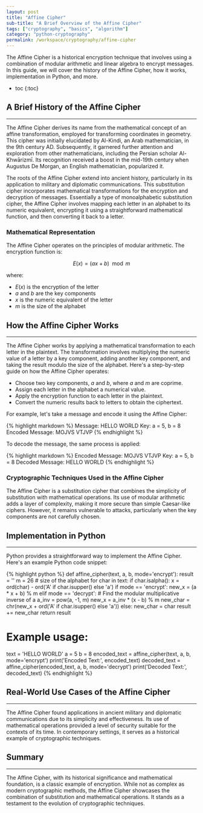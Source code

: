 ```yaml
---
layout: post
title: "Affine Cipher"
sub-title: "A Brief Overview of the Affine Cipher"
tags: ["cryptography", "basics", "algorithm"]
category: "python-cryptography"
permalink: /workspace/cryptography/affine-cipher
---
```


The Affine Cipher is a historical encryption technique that involves using a combination of modular arithmetic and linear algebra to encrypt messages. In this guide, we will cover the history of the Affine Cipher, how it works, implementation in Python, and more.

* toc
{:toc}

## A Brief History of the Affine Cipher

---

The Affine Cipher derives its name from the mathematical concept of an affine transformation, employed for transforming coordinates in geometry. This cipher was initially elucidated by Al-Kindi, an Arab mathematician, in the 9th century AD. Subsequently, it garnered further attention and exploration from other mathematicians, including the Persian scholar Al-Khwārizmī. Its recognition received a boost in the mid-19th century when Augustus De Morgan, an English mathematician, popularized it.

The roots of the Affine Cipher extend into ancient history, particularly in its application to military and diplomatic communications. This substitution cipher incorporates mathematical transformations for the encryption and decryption of messages. Essentially a type of monoalphabetic substitution cipher, the Affine Cipher involves mapping each letter in an alphabet to its numeric equivalent, encrypting it using a straightforward mathematical function, and then converting it back to a letter.

### Mathematical Representation

The Affine Cipher operates on the principles of modular arithmetic. The encryption function is:

$$E(x) = (ax + b) \mod m$$

where:
- $E(x)$ is the encryption of the letter
- $a$ and $b$ are the key components
- $x$ is the numeric equivalent of the letter
- $m$ is the size of the alphabet

## How the Affine Cipher Works

---

The Affine Cipher works by applying a mathematical transformation to each letter in the plaintext. The transformation involves multiplying the numeric value of a letter by a key component, adding another key component, and taking the result modulo the size of the alphabet. Here's a step-by-step guide on how the Affine Cipher operates:

- Choose two key components, $a$ and $b$, where $a$ and $m$ are coprime.
- Assign each letter in the alphabet a numerical value.
- Apply the encryption function to each letter in the plaintext.
- Convert the numeric results back to letters to obtain the ciphertext.

For example, let's take a message and encode it using the Affine Cipher:

{% highlight markdown %}
Message: HELLO WORLD
Key: a = 5, b = 8
Encoded Message: MOJVS VTJVP
{% endhighlight %}

To decode the message, the same process is applied:

{% highlight markdown %}
Encoded Message: MOJVS VTJVP
Key: a = 5, b = 8
Decoded Message: HELLO WORLD
{% endhighlight %}

### Cryptographic Techniques Used in the Affine Cipher

The Affine Cipher is a substitution cipher that combines the simplicity of substitution with mathematical operations. Its use of modular arithmetic adds a layer of complexity, making it more secure than simple Caesar-like ciphers. However, it remains vulnerable to attacks, particularly when the key components are not carefully chosen.

## Implementation in Python

---

Python provides a straightforward way to implement the Affine Cipher. Here's an example Python code snippet:

{% highlight python %}
def affine_cipher(text, a, b, mode='encrypt'):
    result = ''
    m = 26  # size of the alphabet
    for char in text:
        if char.isalpha():
            x = ord(char) - ord('A' if char.isupper() else 'a')
            if mode == 'encrypt':
                new_x = (a * x + b) % m
            elif mode == 'decrypt':
                # Find the modular multiplicative inverse of a
                a_inv = pow(a, -1, m)
                new_x = a_inv * (x - b) % m
            new_char = chr(new_x + ord('A' if char.isupper() else 'a'))
        else:
            new_char = char
        result += new_char
    return result

# Example usage:
text = 'HELLO WORLD'
a = 5
b = 8
encoded_text = affine_cipher(text, a, b, mode='encrypt')
print('Encoded Text:', encoded_text)
decoded_text = affine_cipher(encoded_text, a, b, mode='decrypt')
print('Decoded Text:', decoded_text)
{% endhighlight %}

## Real-World Use Cases of the Affine Cipher

---

The Affine Cipher found applications in ancient military and diplomatic communications due to its simplicity and effectiveness. Its use of mathematical operations provided a level of security suitable for the contexts of its time. In contemporary settings, it serves as a historical example of cryptographic techniques.

## Summary

---

The Affine Cipher, with its historical significance and mathematical foundation, is a classic example of encryption. While not as complex as modern cryptographic methods, the Affine Cipher showcases the combination of substitution and mathematical operations. It stands as a testament to the evolution of cryptographic techniques.
